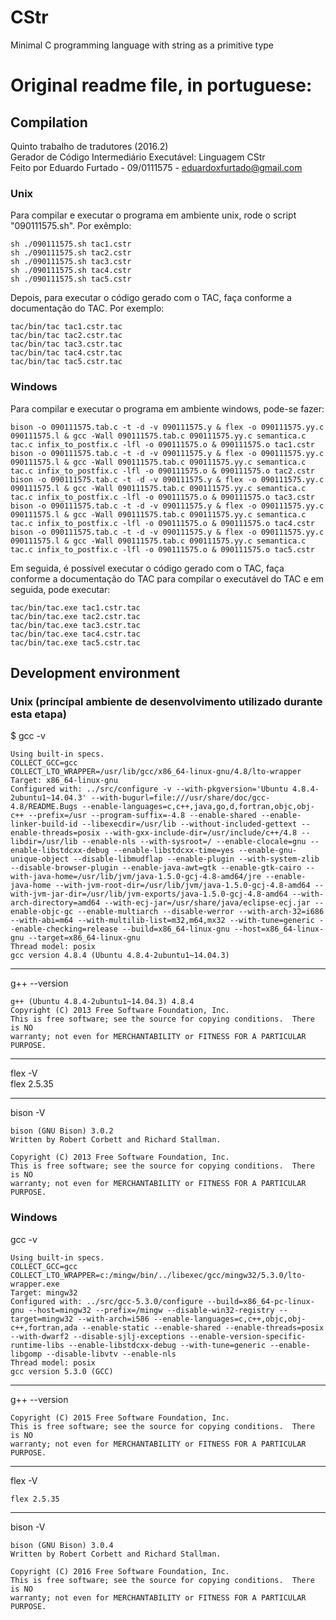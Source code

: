 # CStr

Minimal C programming language with string as a primitive type


# Original readme file, in portuguese:

## Compilation
Quinto trabalho de tradutores (2016.2)  
Gerador de Código Intermediário Executável: Linguagem CStr  
Feito por Eduardo Furtado - 09/0111575 - eduardoxfurtado@gmail.com

### Unix
Para compilar e executar o programa em ambiente unix, rode o script "090111575.sh". Por exêmplo:  
```
sh ./090111575.sh tac1.cstr
sh ./090111575.sh tac2.cstr
sh ./090111575.sh tac3.cstr
sh ./090111575.sh tac4.cstr
sh ./090111575.sh tac5.cstr
```

Depois, para executar o código gerado com o TAC, faça conforme a documentação do TAC. Por exemplo:  
```
tac/bin/tac tac1.cstr.tac
tac/bin/tac tac2.cstr.tac
tac/bin/tac tac3.cstr.tac
tac/bin/tac tac4.cstr.tac
tac/bin/tac tac5.cstr.tac
```


### Windows
Para compilar e executar o programa em ambiente windows, pode-se fazer:  
```
bison -o 090111575.tab.c -t -d -v 090111575.y & flex -o 090111575.yy.c 090111575.l & gcc -Wall 090111575.tab.c 090111575.yy.c semantica.c tac.c infix_to_postfix.c -lfl -o 090111575.o & 090111575.o tac1.cstr
bison -o 090111575.tab.c -t -d -v 090111575.y & flex -o 090111575.yy.c 090111575.l & gcc -Wall 090111575.tab.c 090111575.yy.c semantica.c tac.c infix_to_postfix.c -lfl -o 090111575.o & 090111575.o tac2.cstr
bison -o 090111575.tab.c -t -d -v 090111575.y & flex -o 090111575.yy.c 090111575.l & gcc -Wall 090111575.tab.c 090111575.yy.c semantica.c tac.c infix_to_postfix.c -lfl -o 090111575.o & 090111575.o tac3.cstr
bison -o 090111575.tab.c -t -d -v 090111575.y & flex -o 090111575.yy.c 090111575.l & gcc -Wall 090111575.tab.c 090111575.yy.c semantica.c tac.c infix_to_postfix.c -lfl -o 090111575.o & 090111575.o tac4.cstr
bison -o 090111575.tab.c -t -d -v 090111575.y & flex -o 090111575.yy.c 090111575.l & gcc -Wall 090111575.tab.c 090111575.yy.c semantica.c tac.c infix_to_postfix.c -lfl -o 090111575.o & 090111575.o tac5.cstr
```


Em seguida, é possível executar o código gerado com o TAC, faça conforme a documentação do TAC para compilar o executável do TAC e em seguida, pode executar:
```
tac/bin/tac.exe tac1.cstr.tac
tac/bin/tac.exe tac2.cstr.tac
tac/bin/tac.exe tac3.cstr.tac
tac/bin/tac.exe tac4.cstr.tac
tac/bin/tac.exe tac5.cstr.tac
```

## Development environment
### Unix (princípal ambiente de desenvolvimento utilizado durante esta etapa)

$ gcc -v  
```
Using built-in specs.
COLLECT_GCC=gcc
COLLECT_LTO_WRAPPER=/usr/lib/gcc/x86_64-linux-gnu/4.8/lto-wrapper
Target: x86_64-linux-gnu
Configured with: ../src/configure -v --with-pkgversion='Ubuntu 4.8.4-2ubuntu1~14.04.3' --with-bugurl=file:///usr/share/doc/gcc-4.8/README.Bugs --enable-languages=c,c++,java,go,d,fortran,objc,obj-c++ --prefix=/usr --program-suffix=-4.8 --enable-shared --enable-linker-build-id --libexecdir=/usr/lib --without-included-gettext --enable-threads=posix --with-gxx-include-dir=/usr/include/c++/4.8 --libdir=/usr/lib --enable-nls --with-sysroot=/ --enable-clocale=gnu --enable-libstdcxx-debug --enable-libstdcxx-time=yes --enable-gnu-unique-object --disable-libmudflap --enable-plugin --with-system-zlib --disable-browser-plugin --enable-java-awt=gtk --enable-gtk-cairo --with-java-home=/usr/lib/jvm/java-1.5.0-gcj-4.8-amd64/jre --enable-java-home --with-jvm-root-dir=/usr/lib/jvm/java-1.5.0-gcj-4.8-amd64 --with-jvm-jar-dir=/usr/lib/jvm-exports/java-1.5.0-gcj-4.8-amd64 --with-arch-directory=amd64 --with-ecj-jar=/usr/share/java/eclipse-ecj.jar --enable-objc-gc --enable-multiarch --disable-werror --with-arch-32=i686 --with-abi=m64 --with-multilib-list=m32,m64,mx32 --with-tune=generic --enable-checking=release --build=x86_64-linux-gnu --host=x86_64-linux-gnu --target=x86_64-linux-gnu
Thread model: posix
gcc version 4.8.4 (Ubuntu 4.8.4-2ubuntu1~14.04.3)
```

----------

g++ --version  
```
g++ (Ubuntu 4.8.4-2ubuntu1~14.04.3) 4.8.4
Copyright (C) 2013 Free Software Foundation, Inc.
This is free software; see the source for copying conditions.  There is NO
warranty; not even for MERCHANTABILITY or FITNESS FOR A PARTICULAR PURPOSE.
```

----------

flex -V  
flex 2.5.35

----------

bison -V  
```
bison (GNU Bison) 3.0.2
Written by Robert Corbett and Richard Stallman.

Copyright (C) 2013 Free Software Foundation, Inc.
This is free software; see the source for copying conditions.  There is NO
warranty; not even for MERCHANTABILITY or FITNESS FOR A PARTICULAR PURPOSE.
```


### Windows

gcc -v  
```
Using built-in specs.
COLLECT_GCC=gcc
COLLECT_LTO_WRAPPER=c:/mingw/bin/../libexec/gcc/mingw32/5.3.0/lto-wrapper.exe
Target: mingw32
Configured with: ../src/gcc-5.3.0/configure --build=x86_64-pc-linux-gnu --host=mingw32 --prefix=/mingw --disable-win32-registry --target=mingw32 --with-arch=i586 --enable-languages=c,c++,objc,obj-c++,fortran,ada --enable-static --enable-shared --enable-threads=posix --with-dwarf2 --disable-sjlj-exceptions --enable-version-specific-runtime-libs --enable-libstdcxx-debug --with-tune=generic --enable-libgomp --disable-libvtv --enable-nls
Thread model: posix
gcc version 5.3.0 (GCC)
```

----------

g++ --version  
```g++ (GCC) 5.3.0
Copyright (C) 2015 Free Software Foundation, Inc.
This is free software; see the source for copying conditions.  There is NO
warranty; not even for MERCHANTABILITY or FITNESS FOR A PARTICULAR PURPOSE.
```

----------

flex -V  
```
flex 2.5.35
```

----------

bison -V  
```
bison (GNU Bison) 3.0.4
Written by Robert Corbett and Richard Stallman.

Copyright (C) 2016 Free Software Foundation, Inc.
This is free software; see the source for copying conditions.  There is NO
warranty; not even for MERCHANTABILITY or FITNESS FOR A PARTICULAR PURPOSE.
```
